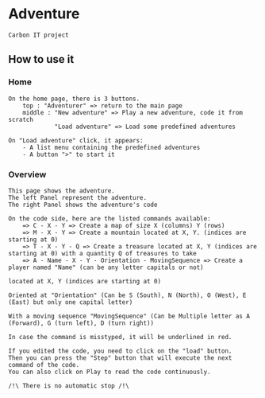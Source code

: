 # Adventure
 
    Carbon IT project

## How to use it

### Home

    On the home page, there is 3 buttons.
        top : "Adventurer" => return to the main page
        middle : "New adventure" => Play a new adventure, code it from scratch
                 "Load adventure" => Load some predefined adventures

    On "Load adventure" click, it appears:
        - A list menu containing the predefined adventures
        - A button ">" to start it

### Overview

    This page shows the adventure.
    The left Panel represent the adventure.
    The right Panel shows the adventure's code

    On the code side, here are the listed commands available:
        => C - X - Y => Create a map of size X (columns) Y (rows)
        => M - X - Y => Create a mountain located at X, Y. (indices are starting at 0)
        => T - X - Y - Q => Create a treasure located at X, Y (indices are starting at 0) with a quantity Q of treasures to take
        => A - Name - X - Y - Orientation - MovingSequence => Create a player named "Name" (can be any letter capitals or not)
                                                                              located at X, Y (indices are starting at 0)
                                                                              Oriented at "Orientation" (Can be S (South), N (North), O (West), E (East) but only one capital letter)
                                                                              With a moving sequence "MovingSequence" (Can be Multiple letter as A (Forward), G (turn left), D (turn right))

    In case the command is misstyped, it will be underlined in red.

    If you edited the code, you need to click on the "load" button.
    Then you can press the "Step" button that will execute the next command of the code.
    You can also click on Play to read the code continuously. 

    /!\ There is no automatic stop /!\